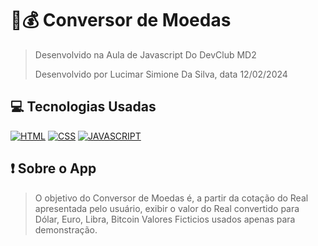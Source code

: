 # 📱💰 Conversor de Moedas
> Desenvolvido na Aula de Javascript Do DevClub MD2
> 
> Desenvolvido por Lucimar Simione Da Silva, data 12/02/2024

## 💻 Tecnologias Usadas

[![HTML](https://img.shields.io/badge/HTML5-E34F26?style=for-the-badge&logo=html5&logoColor=white)](#)
[![CSS](https://img.shields.io/badge/CSS3-1572B6?style=for-the-badge&logo=css3&logoColor=white)](#)
[![JAVASCRIPT](https://img.shields.io/badge/JavaScript-323330?style=for-the-badge&logo=javascript&logoColor=F7DF1E)](#)


## ❗ Sobre o App
> O objetivo do Conversor de Moedas é, a partir da cotação do Real apresentada pelo usuário, exibir o valor do Real convertido para Dólar, Euro, Libra, Bitcoin
> Valores Ficticios usados apenas para demonstração.
